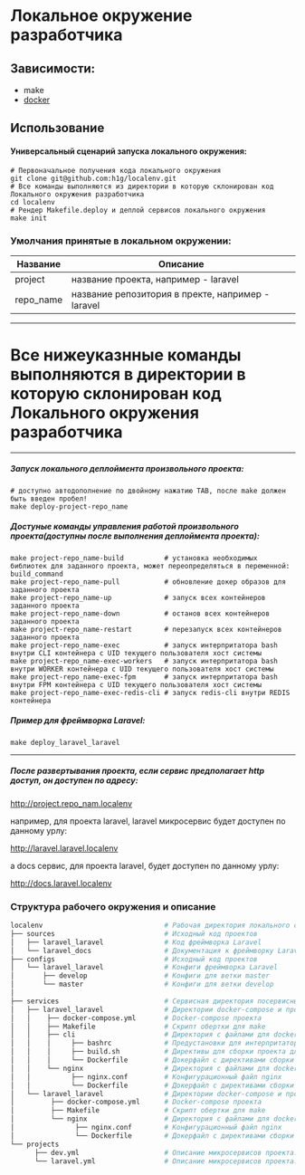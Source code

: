 # Локальное окружение разработчика 
## Зависимости:
 - make
 - [docker](https://docs.docker.com/install/)
## Использование
#### Универсальный сценарий запуска локального окружения:
```shell
# Первоначальное получения кода локального окружения
git clone git@github.com:h1g/localenv.git
# Все команды выполняются из директории в которую склонирован код Локального окружения разработчика
cd localenv
# Рендер Makefile.deploy и деплой сервисов локального окружения
make init
```
### Умолчания принятые в  локальном окружении:
  Название       | Описание
|-------------------|---------
|project| название проекта, например - laravel|
|repo_name| название репозитория в пректе, например - laravel|

-----------------

# Все нижеуказнные команды выполняются в директории в которую склонирован код Локального окружения разработчика
-----------------

##### Запуск локального деплоймента произвольного проекта:
```shell
# доступно автодополнение по двойному нажатию TAB, после make должен быть введен пробел!
make deploy-project-repo_name
```

##### Достуные команды управления работой произвольного проекта(доступны после выполнения деплоймента проекта):
```shell
make project-repo_name-build          # установка необходимых библиотек для заданного проекта, может переопределяться в переменной: build_command
make project-repo_name-pull           # обновление докер образов для заданного проекта
make project-repo_name-up             # запуск всех контейнеров заданного проекта
make project-repo_name-down           # останов всех контейнеров заданного проекта
make project-repo_name-restart        # перезапуск всех контейнеров заданного проекта
make project-repo_name-exec           # запуск интерпритатора bash внутри CLI контейнера c UID текущего пользователя хост системы
make project-repo_name-exec-workers   # запуск интерпритатора bash внутри WORKER контейнера c UID текущего пользователя хост системы
make project-repo_name-exec-fpm       # запуск интерпритатора bash внутри FPM контейнера c UID текущего пользователя хост системы
make project-repo_name-exec-redis-cli # запуск redis-cli внутри REDIS контейнера 
```

##### Пример для фреймворка Laravel: 
```shell
make deploy_laravel_laravel
```

-----------------



##### После развертывания проекта, если сервис предполагает http доcтуп, он доступен по адресу:
http://project.repo_nam.localenv

например, для проекта laravel, laravel микросервис будет доступен по данному урлу:

http://laravel.laravel.localenv

а docs сервис, для проекта laravel, будет доступен по данному урлу:

http://docs.laravel.localenv

### Структура рабочего окружения и описание
```bash
localenv                              # Рабочая директория локального окружения                                         
├── sources                           # Исходный код проектов
│   ├── laravel_laravel               # Код фреймворка Laravel
│   └── laravel_docs                  # Документация к фреймворку Laravel
├── configs                           # Исходный код проектов
│   └── laravel_laravel               # Конфиги фреймворка Laravel
│       ├── develop                   # Конфиги для ветки master
│       └── master                    # Конфиги для ветки develop
│    
├── services                          # Сервисная директория посервисными папками для каждого сервиса
│   ├── laravel_laravel               # Директории docker-compose и прочих нужный файлов для colibri_api_s1
│   │    ├── docker-compose.yml       # Docker-compose проекта
│   │    ├── Makefile                 # Скрипт обертки для make
│   │    ├── cli                      # Директория с файлами для docker-compose сервиса cli
│   │    │     ├── bashrc             # Предустановки для интерпритатора командной строки bash для docker-compose сервиса cli
│   │    │     ├── build.sh           # Директивы для сборки проекта для docker-compose сервиса cli
│   │    │     └── Dockerfile         # Докерфайл с директивами сборки докер образа для docker-compose сервиса cli
│   │    └── nginx                    # Директория с файлами для docker-compose сервиса nginx
│   │          ├── nginx.conf         # Конфигурационный файл nginx
│   │          └── Dockerfile         # Докерфайл с директивами сборки докер образа для docker-compose сервиса nginx
│   └── laravel_laravel               # Директории docker-compose и прочих нужный файлов для colibri_api_s1
│         ├── docker-compose.yml      # Docker-compose проекта
│         ├── Makefile                # Скрипт обертки для make
│         └── nginx                   # Директория с файлами для docker-compose сервиса nginx
│               ├── nginx.conf        # Конфигурационный файл nginx
│               └── Dockerfile        # Докерфайл с директивами сборки докер образа для docker-compose сервиса nginx
└── projects
      ├── dev.yml                     # Описание микросервисов проекта: Локального окружения разработчика
      └── laravel.yml                 # Описание микросервисов проекта: Laravel
